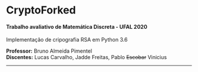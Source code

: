# CryptoForked

#### Trabalho avaliativo de Matemática Discreta - UFAL 2020

Implementação de cripografia RSA em Python 3.6

**Professor:** Bruno Almeida Pimentel  
**Discentes:** Lucas Carvalho, Jadde Freitas, Pablo ~~Escobar~~ Vinicius

---